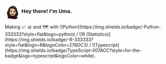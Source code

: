 <div>
     <img src="./images/me.svg" style="display:inline-block;vertical-align:middle;" height="48" width="48" />
     <h3 style="display:inline-block;">Hey there! I'm Uma. </h3>
</div>
<p>Making 📈 📊 and 
🗺️ with ![Python](https://img.shields.io/badge/-Python-333333?style=flat&logo=python) / ![R (Statistics)](https://img.shields.io/badge/-R-333333?style=flat&logo=R&logoColor=276DC3)  / ![Typescript](https://img.shields.io/badge/TypeScript-007ACC?style=for-the-badge&logo=typescript&logoColor=white). 
 
